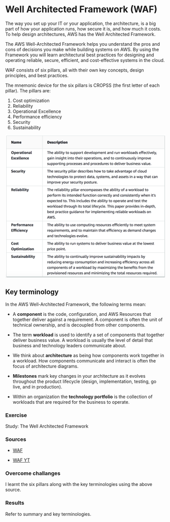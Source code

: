 # Well Architected Framework (WAF)

The way you set up your IT or your application, the architecture, is a big part of how your application runs, how secure it is, and how much it costs. To help design architectures, AWS has the Well Architected Framework.

The AWS Well-Architected Framework helps you understand the pros and cons of decisions you make while building systems on AWS. By using the Framework you will learn architectural best practices for designing and operating reliable, secure, efficient, and cost-effective systems in the cloud.

WAF consists of six pillars, all with their own key concepts, design principles, and best practices. 

The mnemonic device for the six pillars is CROPSS (the first letter of each pillar). The pillars are:

1. Cost optimization
2. Reliability
3. Operational Excellence
4. Performance efficiency
5. Security
6. Sustainability

![AWS-12-WellArchitectedFramework](../00_includes/AWS-Week2/AWS-12/i1.png)

## Key terminology

In the AWS Well-Architected Framework, the following terms mean:

- A **component** is the code, configuration, and AWS Resources that together deliver against a requirement. A component is often the unit of technical ownership, and is decoupled from other components.

- The term **workload** is used to identify a set of components that together deliver business value. A workload is usually the level of detail that business and technology leaders communicate about.

- We think about **architecture** as being how components work together in a workload. How components communicate and interact is often the focus of architecture diagrams.

- **Milestones** mark key changes in your architecture as it evolves throughout the product lifecycle (design, implementation, testing, go live, and in production).

- Within an organization the **technology portfolio** is the collection of workloads that are required for the business to operate.
### Exercise

Study: The Well Architected Framework
### Sources

- [WAF](https://docs.aws.amazon.com/wellarchitected/latest/framework/welcome.html)

- [WAF YT](https://www.youtube.com/watch?v=x6DIk0_2Goo)

### Overcome challanges

I learnt the six pillars along with the key terminologies using the above source. 
### Results

Refer to summary and key terminologies.